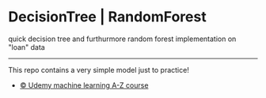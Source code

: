 # DecisionTree | RandomForest
quick decision tree and furthurmore random forest implementation on "loan" data

-----------------------------------------------------------------------------------------------
This repo contains a very simple model just to practice!
* [© Udemy machine learning A-Z course](https://www.udemy.com/course/machinelearning/) 
